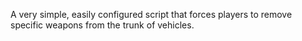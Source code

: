 A very simple, easily configured script that forces players to remove specific weapons from the trunk of vehicles.
